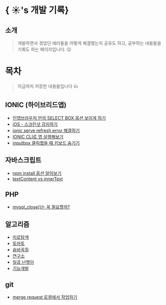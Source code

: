 # { ☀️'s 개발 기록}

## 소개
> 개발하면서 겪었던 에러들을 어떻게 해결했는지 공유도 하고, 공부하는 내용들을 기록도 하는 페이지입니다. 😉

# 목차
> 지금까지 저장한 내용들입니다 👍

## IONIC (하이브리드앱)
- [인앱브라우저 안의 SELECT BOX 옵션 보이게 하기](https://github.com/ddunny/memo/blob/master/IONIC/%EC%9D%B8%EC%95%B1%EB%B8%8C%EB%9D%BC%EC%9A%B0%EC%A0%80%20%EC%95%88%EC%9D%98%20SELECT%20BOX%20%EC%98%B5%EC%85%98%20%EB%B3%B4%EC%9D%B4%EA%B2%8C%20%ED%95%98%EA%B8%B0.md)   
- [iOS - 스크린샷 감지하기](https://github.com/ddunny/memo/blob/master/IONIC/iOS%20-%20%EC%8A%A4%ED%81%AC%EB%A6%B0%EC%83%B7%20%EA%B0%90%EC%A7%80%ED%95%98%EA%B8%B0.md)   
- [ionic serve refresh error 해결하기](https://github.com/ddunny/memo/blob/master/IONIC/ionic%20serve%20refresh%20error%20%ED%95%B4%EA%B2%B0%ED%95%98%EA%B8%B0.md)   
- [IONIC CLI로 앱 실행해보기](https://github.com/ddunny/memo/blob/master/IONIC/IONIC%20CLI%EB%A1%9C%20%EB%B9%8C%EB%93%9C%ED%95%98%EA%B8%B0.md)   
- [inputbox 클릭했을 때 키보드 숨기기](https://github.com/ddunny/memo/blob/master/IONIC/inputbox%20%ED%81%B4%EB%A6%AD%ED%96%88%EC%9D%84%20%EB%95%8C%20%ED%82%A4%EB%B3%B4%EB%93%9C%20%EC%88%A8%EA%B8%B0%EA%B8%B0.md)   

## 자바스크립트
- [npm install 옵션 알아보기](https://github.com/ddunny/memo/blob/master/JAVASCRIPT/npm%20install%20%EC%98%B5%EC%85%98%EC%9D%98%20%EC%B0%A8%EC%9D%B4.md)
- [textContent vs innerText](https://github.com/ddunny/memo/blob/master/JAVASCRIPT/textContent%EC%99%80%20innerText.md)

## PHP
- [mysql_close()는 꼭 필요할까?](https://github.com/ddunny/memo/blob/master/PHP/mysql_close()%EA%B0%80%20%EA%BC%AD%20%ED%95%84%EC%9A%94%ED%95%9C%EA%B0%80.md)   

## 알고리즘
- [미로탐색](https://github.com/ddunny/memo/blob/master/ALGORITHM/%EB%AF%B8%EB%A1%9C%ED%83%90%EC%83%89.cpp)   
- [토마토](https://github.com/ddunny/memo/blob/master/ALGORITHM/%ED%86%A0%EB%A7%88%ED%86%A0.cpp)     
- [숨바꼭질](https://github.com/ddunny/memo/blob/master/ALGORITHM/%EB%AF%B8%EB%A1%9C%ED%83%90%EC%83%89.cpp)   
- [연구소](https://github.com/ddunny/memo/blob/master/ALGORITHM/%EC%97%B0%EA%B5%AC%EC%86%8C.cpp)   
- [일곱 난쟁이](https://github.com/ddunny/memo/blob/master/ALGORITHM/%EC%9D%BC%EA%B3%B1%20%EB%82%9C%EC%9F%81%EC%9D%B4.cpp)   
- [기능개발](https://github.com/ddunny/memo/blob/master/ALGORITHM/%EA%B8%B0%EB%8A%A5%EA%B0%9C%EB%B0%9C.cpp)   

## git
- [merge request 로컬에서 작업하기](https://github.com/ddunny/memo/blob/master/GIT/gitlab%EC%9D%98%20merge%20request%EB%A5%BC%20%EB%A1%9C%EC%BB%AC%EB%A1%9C%20%EB%B6%88%EB%9F%AC%EC%99%80%EC%84%9C%20%EC%9E%91%EC%97%85%ED%95%98%EA%B8%B0.md)     
